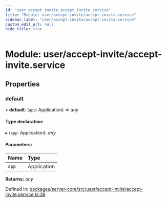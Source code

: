 ```yaml
---
id: "user_accept_invite_accept_invite_service"
title: "Module: user/accept-invite/accept-invite.service"
sidebar_label: "user/accept-invite/accept-invite.service"
custom_edit_url: null
hide_title: true
---
```


# Module: user/accept-invite/accept-invite.service

## Properties

### default

• **default**: (`app`: Application) => *any*

#### Type declaration:

▸ (`app`: Application): *any*

#### Parameters:

Name | Type |
:------ | :------ |
`app` | Application |

**Returns:** *any*

Defined in: [packages/server-core/src/user/accept-invite/accept-invite.service.ts:39](https://github.com/xr3ngine/xr3ngine/blob/673ad6a5f/packages/server-core/src/user/accept-invite/accept-invite.service.ts#L39)
